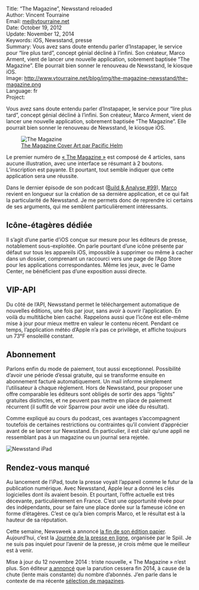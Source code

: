 Title:    “The Magazine”, Newsstand reloaded  
Author:   Vincent Tourraine  
Email:    me@vtourraine.net  
Date:     October 19, 2012  
Update:   November 12, 2014  
Keywords: iOS, Newsstand, presse  
Summary:  Vous avez sans doute entendu parler d’Instapaper, le service pour “lire plus tard”, concept génial décliné à l’infini. Son créateur, Marco Arment, vient de lancer une nouvelle application, sobrement baptisée “The Magazine”. Elle pourrait bien sonner le renouveau de Newsstand, le kiosque iOS.  
Image:    http://www.vtourraine.net/blog/img/the-magazine-newsstand/the-magazine.png  
Language: fr  
Project:  

<p>Vous avez sans doute entendu parler d’Instapaper, le service pour “lire plus tard”, concept génial décliné à l’infini. Son créateur, Marco Arment, vient de lancer une nouvelle application, sobrement baptisée “The Magazine”. Elle pourrait bien sonner le renouveau de Newsstand, le kiosque iOS.</p>

<figure class="slideshow">
	<img src="http://www.vtourraine.net/blog/img/the-magazine-newsstand/the-magazine.png" alt="The Magazine" />
	<figcaption><a href="http://dribbble.com/shots/766068-The-Magazine-Cover-Art">The Magazine Cover Art par Pacific Helm</a></figcaption>
</figure>

<p>Le premier numéro de <a href="http://the-magazine.org">« The Magazine »</a> est composé de 4 articles, sans aucune illustration, avec une interface se résumant à 2 boutons. L’inscription est payante. Et pourtant, tout semble indiquer que cette application sera une réussite.</p>

<p>Dans le dernier épisode de son podcast (<a href="http://5by5.tv/buildanalyze/99">Build &amp; Analyse #99</a>), <a href="http://www.marco.org">Marco</a> revient en longueur sur la création de sa dernière application, et ce qui fait la particularité de Newsstand. Je me permets donc de reprendre ici certains de ses arguments, qui me semblent particulièrement intéressants.</p>

<h2>Icône-étagères dédiée</h2>

<p>Il s’agit d’une partie d’iOS conçue sur mesure pour les éditeurs de presse, notablement sous-exploitée. On parle pourtant d’une icône présente par défaut sur tous les appareils iOS, impossible à supprimer ou même à cacher dans un dossier, comprenant un raccourci vers une page de l’App Store pour les applications correspondantes. Même les jeux, avec le Game Center, ne bénéficient pas d’une exposition aussi directe.</p>

<h2>VIP-API</h2>

<p>Du côté de l’API, Newsstand permet le téléchargement automatique de nouvelles éditions, une fois par jour, sans avoir à ouvrir l’application. En voilà du multitâche bien caché. Rappelons aussi que l’icône est elle-même mise à jour pour mieux mettre en valeur le contenu récent. Pendant ce temps, l’application météo d’Apple n’a pas ce privilège, et affiche toujours un 73°F ensoleillé constant.</p>

<h2>Abonnement</h2>

<p>Parlons enfin du mode de paiement, tout aussi exceptionnel. Possibilité d’avoir une période d’essai gratuite, qui se transforme ensuite en abonnement facturé automatiquement. Un mail informe simplement l’utilisateur à chaque règlement. Hors de Newsstand, pour proposer une offre comparable les éditeurs sont obligés de sortir des apps “lights” gratuites distinctes, et ne peuvent pas mettre en place de paiement récurrent (il suffit de voir Sparrow pour avoir une idée du résultat).</p>

<p>Comme expliqué au cours du podcast, ces avantages s’accompagnent toutefois de certaines restrictions ou contraintes qu’il convient d’apprécier avant de se lancer sur Newsstand. En particulier, il est clair qu‘une appli ne ressemblant pas à un magazine ou un journal sera rejetée.</p>

<div class="slideshow">
	<img src="http://www.vtourraine.net/blog/img/the-magazine-newsstand/newstand-iPad.jpg" alt="Newsstand iPad" />
</div>

<h2>Rendez-vous manqué</h2>

<p>Au lancement de l’iPad, toute la presse voyait l’appareil comme le futur de la publication numérique. Avec Newsstand, Apple leur a donné les clés logicielles dont ils avaient besoin. Et pourtant, l’offre actuelle est très décevante, particulièrement en France. C’est une opportunité rêvée pour des indépendants, pour se faire une place dorée sur la fameuse icône en forme d’étagères. C’est ce qu’a bien compris Marco, et le résultat est à la hauteur de sa réputation.</p>

<p>Cette semaine, Newsweek a annoncé <a href="http://www.theverge.com/2012/10/18/3520544/newsweek-all-digital-publication">la fin de son édition papier</a>. Aujourd’hui, c’est la <a href="http://www.spiil.org/20121018/suivez-direct-journee-de-presse-ligne-spiil">Journée de la presse en ligne</a>, organisée par le Spiil. Je ne suis pas inquiet pour l’avenir de la presse, je crois même que le meilleur est à venir. </p>

<p class="update">
  Mise à jour du 12 novembre 2014 : triste nouvelle, « The Magazine » n’est plus. Son éditeur <a href="http://glog.glennf.com/blog/2014/10/8/the-magazine-is-making-a-book-again-and-shutting-down-what">a annoncé</a> que la parution cessera fin 2014, à cause de la chute (lente mais constante) du nombre d’abonnés. J’en parle dans le contexte de ma récente <a href="http://www.vtourraine.net/blog/selection-magazines">sélection de magazines</a>.
</p>
